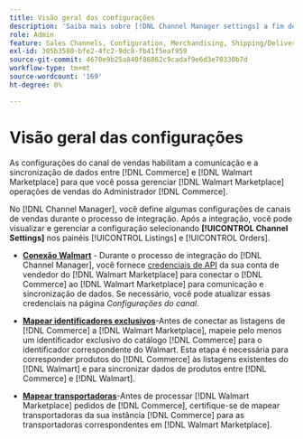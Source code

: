 ```yaml
---
title: Visão geral das configurações
description: 'Saiba mais sobre [!DNL Channel Manager settings] a fim de configurar a autenticação e mapear os atributos do catálogo de produtos e as transportadoras necessárias para coordenar as operações de vendas entre [!DNL Commerce] e [!DNL Walmart Marketplace].'
role: Admin
feature: Sales Channels, Configuration, Merchandising, Shipping/Delivery
exl-id: 305b3580-bfe2-4fc2-9dc8-fb41f5eaf959
source-git-commit: 4670e9b25a840f86862c9cadaf9e6d3e70330b7d
workflow-type: tm+mt
source-wordcount: '169'
ht-degree: 0%

---
```



# Visão geral das configurações

As configurações do canal de vendas habilitam a comunicação e a sincronização de dados entre [!DNL Commerce] e [!DNL Walmart Marketplace] para que você possa gerenciar [!DNL Walmart Marketplace] operações de vendas do Administrador [!DNL Commerce].

No [!DNL Channel Manager], você define algumas configurações de canais de vendas durante o processo de integração. Após a integração, você pode visualizar e gerenciar a configuração selecionando **[!UICONTROL Channel Settings]** nos painéis [!UICONTROL Listings] e [!UICONTROL Orders].

* **[Conexão Walmart](manage-wmt-connection.md)** - Durante o processo de integração do [!DNL Channel Manager], você fornece [credenciais de API](walmart-requirements.md#generate-a-walmart-marketplace-production-api-key) da sua conta de vendedor do [!DNL Walmart Marketplace] para conectar o [!DNL Commerce] ao [!DNL Walmart Marketplace] para comunicação e sincronização de dados. Se necessário, você pode atualizar essas credenciais na página *Configurações do canal*.

* **[Mapear identificadores exclusivos](map-catalog-attributes.md)**-Antes de conectar as listagens de [!DNL Commerce] a [!DNL Walmart Marketplace], mapeie pelo menos um identificador exclusivo do catálogo [!DNL Commerce] para o identificador correspondente do Walmart. Esta etapa é necessária para corresponder produtos do [!DNL Commerce] às listagens existentes do [!DNL Walmart] e para sincronizar dados de produtos entre [!DNL Commerce] e [!DNL Walmart].

* **[Mapear transportadoras](map-shipping-carriers.md)**-Antes de processar [!DNL Walmart Marketplace] pedidos de [!DNL Commerce], certifique-se de mapear transportadoras da sua instância [!DNL Commerce] para as transportadoras correspondentes em [!DNL Walmart Marketplace].
